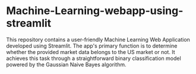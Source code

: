 # Machine-Learning-webapp-using-streamlit
This repository contains a user-friendly Machine Learning Web Application developed using Streamlit. The app's primary function is to determine whether the provided market data belongs to the US market or not. It achieves this task through a straightforward binary classification model powered by the Gaussian Naive Bayes algorithm.
